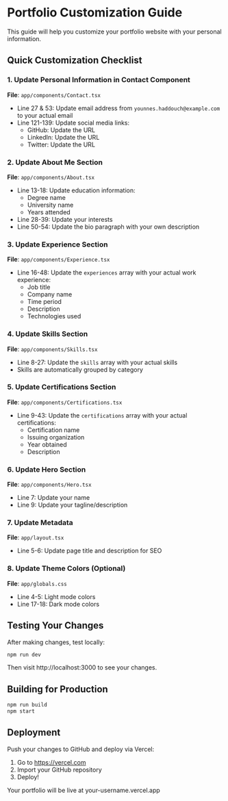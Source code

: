 # Portfolio Customization Guide

This guide will help you customize your portfolio website with your personal information.

## Quick Customization Checklist

### 1. Update Personal Information in Contact Component
**File**: `app/components/Contact.tsx`

- Line 27 & 53: Update email address from `younnes.haddouch@example.com` to your actual email
- Line 121-139: Update social media links:
  - GitHub: Update the URL
  - LinkedIn: Update the URL  
  - Twitter: Update the URL

### 2. Update About Me Section
**File**: `app/components/About.tsx`

- Line 13-18: Update education information:
  - Degree name
  - University name
  - Years attended
- Line 28-39: Update your interests
- Line 50-54: Update the bio paragraph with your own description

### 3. Update Experience Section
**File**: `app/components/Experience.tsx`

- Line 16-48: Update the `experiences` array with your actual work experience:
  - Job title
  - Company name
  - Time period
  - Description
  - Technologies used

### 4. Update Skills Section
**File**: `app/components/Skills.tsx`

- Line 8-27: Update the `skills` array with your actual skills
- Skills are automatically grouped by category

### 5. Update Certifications Section
**File**: `app/components/Certifications.tsx`

- Line 9-43: Update the `certifications` array with your actual certifications:
  - Certification name
  - Issuing organization
  - Year obtained
  - Description

### 6. Update Hero Section
**File**: `app/components/Hero.tsx`

- Line 7: Update your name
- Line 9: Update your tagline/description

### 7. Update Metadata
**File**: `app/layout.tsx`

- Line 5-6: Update page title and description for SEO

### 8. Update Theme Colors (Optional)
**File**: `app/globals.css`

- Line 4-5: Light mode colors
- Line 17-18: Dark mode colors

## Testing Your Changes

After making changes, test locally:

```bash
npm run dev
```

Then visit http://localhost:3000 to see your changes.

## Building for Production

```bash
npm run build
npm start
```

## Deployment

Push your changes to GitHub and deploy via Vercel:

1. Go to https://vercel.com
2. Import your GitHub repository
3. Deploy!

Your portfolio will be live at your-username.vercel.app
